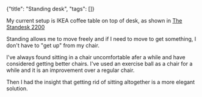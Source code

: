 {"title": "Standing desk", "tags": []}

My current setup is IKEA coffee table on top of desk, as shown in
[The Standesk 2200](https://alphacolin.com/ikea-standing-desk-for-22-dollars/)

Standing allows me to move freely and if I need to move to get something, I
don't have to "get up" from my chair.

I've always found sitting in a chair uncomfortable afer a while and have
considered getting better chairs. I've used an exercise ball as a chair for a
while and it is an improvement over a regular chair.

Then I had the insight that getting rid of sitting altogether is a more elegant
solution.

